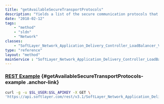 ```yaml
---
title: "getAvailableSecureTransportProtocols"
description: "Yields a list of the secure communication protocols that are currently supported on this virtual IP address instance. The list of supported ciphers for each protocol is culled to match availability. "
date: "2018-02-12"
tags:
    - "method"
    - "sldn"
    - "Network"
classes:
    - "SoftLayer_Network_Application_Delivery_Controller_LoadBalancer_VirtualIpAddress"
type: "reference"
layout: "method"
mainService : "SoftLayer_Network_Application_Delivery_Controller_LoadBalancer_VirtualIpAddress"
---
```


### [REST Example](#getAvailableSecureTransportProtocols-example) <a href="/article/rest/"><i class="fas fa-question"></i></a> {#getAvailableSecureTransportProtocols-example .anchor-link} 
```bash
curl -g -u $SL_USER:$SL_APIKEY -X GET \
'https://api.softlayer.com/rest/v3.1/SoftLayer_Network_Application_Delivery_Controller_LoadBalancer_VirtualIpAddress/{SoftLayer_Network_Application_Delivery_Controller_LoadBalancer_VirtualIpAddressID}/getAvailableSecureTransportProtocols'
```
